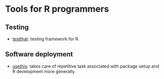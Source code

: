 # Tools for R programmers

## Testing

* [testthat](https://testthat.r-lib.org/index.html): testing framework for R.


## Software deployment

* [usethis](https://github.com/r-lib/usethis): takes care of repetitive task
  associated with package setup and R development more generally.
